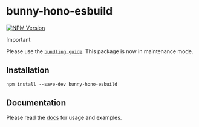 # bunny-hono-esbuild

[![NPM Version](https://img.shields.io/npm/v/bunny-hono-esbuild?color=blue)](https://www.npmjs.com/package/bunny-hono-esbuild)

> [!IMPORTANT]
> Please use the [`bundling guide`](https://bunny-launcher.net/edge-scripting/bundling/). This package is now in maintenance mode.

## Installation

```shell
npm install --save-dev bunny-hono-esbuild
```

## Documentation

Please read the [docs](https://bunny-launcher.net/adapters/hono/) for usage and examples.

